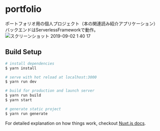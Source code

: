 # portfolio

ポートフォリオ用の個人プロジェクト（本の関連読み紹介アプリケーション）
バックエンドはServerlessFrameworkで動作。
![スクリーンショット 2019-09-02 1 40 17](https://user-images.githubusercontent.com/24750002/64079496-043a7480-cd23-11e9-9305-b22df2c34872.png)

## Build Setup

``` bash
# install dependencies
$ yarn install

# serve with hot reload at localhost:3000
$ yarn run dev

# build for production and launch server
$ yarn run build
$ yarn start

# generate static project
$ yarn run generate
```

For detailed explanation on how things work, checkout [Nuxt.js docs](https://nuxtjs.org).
